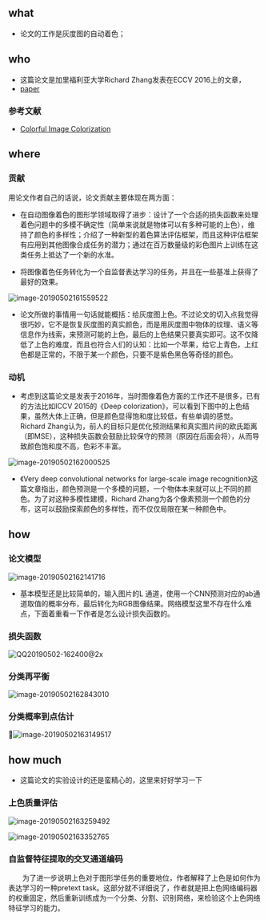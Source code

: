 ## what

* 论文的工作是灰度图的自动着色；

## who

* 这篇论文是加里福利亚大学Richard Zhang发表在ECCV 2016上的文章，
* [paper](paper/04.141-16-Colorful-Image-Colorization.pdf)

### 参考文献

* [Colorful Image Colorization](<https://blog.csdn.net/qq_16137569/article/details/83859156>)

## where

### 贡献

用论文作者自己的话说，论文贡献主要体现在两方面：

* 在自动图像着色的图形学领域取得了进步：设计了一个合适的损失函数来处理着色问题中的多模不确定性（简单来说就是物体可以有多种可能的上色），维持了颜色的多样性；介绍了一种新型的着色算法评估框架，而且这种评估框架有应用到其他图像合成任务的潜力；通过在百万数量级的彩色图片上训练在这类任务上抵达了一个新的水准。

* 将图像着色任务转化为一个自监督表达学习的任务，并且在一些基准上获得了最好的效果。

![image-20190502161559522](readme/04.141-16-Colorful-Image-Colorization.png)

* 论文所做的事情用一句话就能概括：给灰度图上色。不过论文的切入点我觉得很巧妙，它不是恢复灰度图的真实颜色，而是用灰度图中物体的纹理、语义等信息作为线索，来预测可能的上色，最后的上色结果只要真实即可。这不仅降低了上色的难度，而且也符合人们的认知：比如一个苹果，给它上青色，上红色都是正常的，不限于某一个颜色，只要不是紫色黑色等奇怪的颜色。

### 动机

* 考虑到这篇论文是发表于2016年，当时图像着色方面的工作还不是很多，已有的方法比如ICCV 2015的《Deep colorization》，可以看到下图中的上色结果，虽然大体上正确，但是颜色显得饱和度比较低，有些单调的感觉。Richard Zhang认为，前人的目标只是优化预测结果和真实图片间的欧氏距离（即MSE），这种损失函数会鼓励比较保守的预测（原因在后面会将），从而导致颜色饱和度不高，色彩不丰富。

![image-20190502162000525](readme/04.141-16-Colorful-Image-Colorization-前人方法结果.png)

* 《Very deep convolutional networks for large-scale image recognition》这篇文章指出，颜色预测是一个多模的问题，一个物体本来就可以上不同的颜色。为了对这种多模性建模，Richard Zhang为各个像素预测一个颜色的分布，这可以鼓励探索颜色的多样性，而不仅仅局限在某一种颜色中。

## how

### 论文模型

![image-20190502162141716](readme/04.141-16-Colorful-Image-Colorization-论文模型.png)

* 基本模型还是比较简单的，输入图片的L 通道，使用一个CNN预测对应的ab通道取值的概率分布，最后转化为RGB图像结果。网络模型这里不存在什么难点，下面着重看一下作者是怎么设计损失函数的。

### 损失函数

![QQ20190502-162400@2x](readme/04.141-16-Colorful-Image-Colorization-损失函数.png)

### 分类再平衡

![image-20190502162843010](readme/04.141-16-Colorful-Image-Colorization-分类再平衡.png)

### 分类概率到点估计

![image-20190502163149517](readme/04.141-16-Colorful-Image-Colorization-分类概率到点估计.png)

 

## how much

* 这篇论文的实验设计的还是蛮精心的，这里来好好学习一下

### 上色质量评估

![image-20190502163259492](readme/04.141-16-Colorful-Image-Colorization-how-much-上色质量评估-01.png)

![image-20190502163352765](readme/04.141-16-Colorful-Image-Colorization-how-much-上色质量评估-02.png)

### 自监督特征提取的交叉通道编码

  为了进一步说明上色对于图形学任务的重要地位，作者解释了上色是如何作为表达学习的一种pretext task。这部分就不详细说了，作者就是把上色网络编码器的权重固定，然后重新训练成为一个分类、分割、识别网络，来检验这个上色网络特征学习的能力。